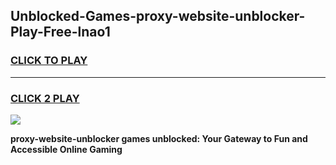 
## Unblocked-Games-proxy-website-unblocker-Play-Free-lnao1
<h3>
<a href="https://premium76.site?title=proxy-website-unblocker&ref=21A">CLICK TO PLAY</a></h3>
<hr>

<h3>
<a href="https://premium76.site?title=proxy-website-unblocker&ref=21A">CLICK 2 PLAY</a>
  
</h3>

<a href="https://premium76.site?title=proxy-website-unblocker&ref=21A"><img src="https://clearcache.store/games.png"></a>


**proxy-website-unblocker games unblocked: Your Gateway to Fun and Accessible Online Gaming**
